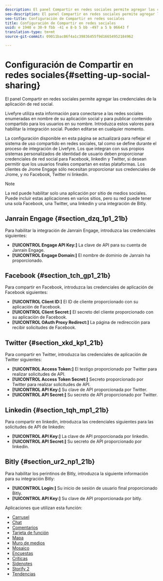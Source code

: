 ```yaml
---
description: El panel Compartir en redes sociales permite agregar las credenciales de la aplicación de red social.
seo-description: El panel Compartir en redes sociales permite agregar las credenciales de la aplicación de red social.
seo-title: Configuración de Compartir en redes sociales
title: Configuración de Compartir en redes sociales
uuid: e 1940 e 30-9 fbb -41 e 8-b 5 bb -497 a 5 b 06643 f
translation-type: tm+mt
source-git-commit: 09011bac06f4a1c39836455f9d16654952184962

---
```



# Configuración de Compartir en redes sociales{#setting-up-social-sharing}

El panel Compartir en redes sociales permite agregar las credenciales de la aplicación de red social.

Livefyre utiliza esta información para conectarse a las redes sociales enumeradas en nombre de su aplicación social y para publicar contenido compartido para los usuarios en su nombre. Introduzca estos valores para habilitar la integración social. Pueden editarse en cualquier momento.

La configuración disponible en esta página se actualizará para reflejar el sistema de uso compartido en redes sociales, tal como se define durante el proceso de integración de Livefyre. Los que integran con sus propios sistemas personalizados de identidad de usuario deben proporcionar credenciales de red social para Facebook, linkedin y Twitter, si desean permitir que los usuarios finales compartan en estas plataformas. Los clientes de Jrome Engage sólo necesitan proporcionar sus credenciales de Jrome, y no Facebook, Twitter ni linkedin.

>[!NOTE]
>
>La red puede habilitar solo una aplicación por sitio de medios sociales. Puede incluir estas aplicaciones en varios sitios, pero su red puede tener una sola Facebook, una Twitter, una linkedin y una integración de Bitly.

## Janrain Engage {#section_dzq_1p1_21b}

Para habilitar la integración de Janrain Engage, introduzca las credenciales siguientes:

* **[!UICONTROL Engage API Key:]** La clave de API para su cuenta de Janrain Engage.
* **[!UICONTROL Engage Domain:]** El nombre de dominio de Janrain ha proporcionado.

## Facebook {#section_tch_gp1_21b}

Para compartir en Facebook, introduzca las credenciales de aplicación de Facebook siguientes:

* **[!UICONTROL Client ID:]** El ID de cliente proporcionado con su aplicación de Facebook.
* **[!UICONTROL Client Secret:]** El secreto del cliente proporcionado con su aplicación de Facebook.
* **[!UICONTROL OAuth Proxy Redirect:]** La página de redirección para recibir solicitudes de Facebook.

## Twitter {#section_xkd_kp1_21b}

Para compartir en Twitter, introduzca las credenciales de aplicación de Twitter siguientes:

* **[!UICONTROL Access Token:]** El testigo proporcionado por Twitter para realizar solicitudes de API.
* **[!UICONTROL Access Token Secret:]** Secreto proporcionado por Twitter para realizar solicitudes de API.
* **[!UICONTROL API Key:]** Su clave de API proporcionada por Twitter.
* **[!UICONTROL API Secret:]** Su secreto de API proporcionado por Twitter.

## Linkedin {#section_tqh_mp1_21b}

Para compartir en linkedin, introduzca las credenciales siguientes para las solicitudes de API de linkedin:

* **[!UICONTROL API Key:]** La clave de API proporcionada por linkedin.
* **[!UICONTROL API Secret:]** Su secreto de API proporcionado por linkedin.

## Bitly {#section_ur2_np1_21b}

Para habilitar los perintinos de Bitly, introduzca la siguiente información para su integración Bitly:

* **[!UICONTROL Login:]** Su inicio de sesión de usuario final proporcionado Bitly.
* **[!UICONTROL API Key:]** Su clave de API proporcionada por bitly.



Aplicaciones que utilizan esta función:
* [Carrusel](/help/using/c-about-apps/c-carousel-app/c-carousel-app.md#c_carousel_app)
* [Chat](/help/using/c-about-apps/c-chat-app/c-chat-app.md#c_chat_app)
* [Comentarios](/help/using/c-about-apps/c-comments/c-comments.md)
* [Tarjeta de función](/help/using/c-about-apps/c-feature-card-app/c-feature-card-app.md#c_feature_card_app)
* [Mapa](/help/using/c-about-apps/c-map-app/c-map-app.md#c_map_app)
* [Muro de medios](/help/using/c-about-apps/c-media-wall-app/c-media-wall-app.md#c_media_wall_app)
* [Mosaico](/help/using/c-about-apps/c-mosaic-app/c-mosaic-app.md#c_mosaic_app)
* [Encuestas](/help/using/c-about-apps/c-polls-app/c-polls-app.md#c_polls_app)
* [Críticas](/help/using/c-about-apps/c-reviews-app/c-reviews-app.md#c_reviews_app)
* [Sidenotes](/help/using/c-about-apps/c-sidenotes-app/c-sidenotes-app.md#c_sidenotes_app)
* [Storify 2](/help/using/c-about-apps/c-storify2/c-storify2.md#c_storify2)
* [Tendencias](/help/using/c-about-apps/c-trending-app/c-trending-app.md#c_trending_app)

